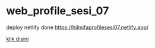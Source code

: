 # web_profile_sesi_07

deploy netlify done https://hilmifaprofilesesi07.netlify.app/

[klik disini](https://hilmifaprofilesesi07.netlify.app/)
